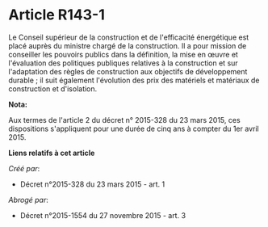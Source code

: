 # Article R143-1

Le Conseil supérieur de la construction et de l'efficacité énergétique est placé auprès du ministre chargé de la
construction. Il a pour mission de conseiller les pouvoirs publics dans la définition, la mise en œuvre et l'évaluation des
politiques publiques relatives à la construction et sur l'adaptation des règles de construction aux objectifs de
développement durable ; il suit également l'évolution des prix des matériels et matériaux de construction et d'isolation.

**Nota:**

Aux termes de l'article 2 du décret n° 2015-328 du 23 mars 2015, ces dispositions s'appliquent pour une durée de cinq ans à
compter du 1er avril 2015.

**Liens relatifs à cet article**

_Créé par_:

  - Décret n°2015-328 du 23 mars 2015 - art. 1

_Abrogé par_:

  - Décret n°2015-1554 du 27 novembre 2015 - art. 3
